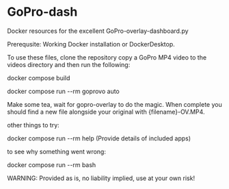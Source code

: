 # GoPro-dash
Docker resources for the excellent GoPro-overlay-dashboard.py


Prerequsite: Working Docker installation or DockerDesktop.

To use these files, clone the repository copy a GoPro MP4 video
to the videos directory and then run the following:

docker compose build 

docker compose run --rm goprovo auto

Make some tea, wait for gopro-overlay to do the magic. When complete
you should find a new file alongside your original with {filename}-OV.MP4.

other things to try:

docker compose run --rm help (Provide details of included apps)

to see why something went wrong:

docker compose run --rm bash

WARNING: Provided as is, no liability implied, use at your own risk!
